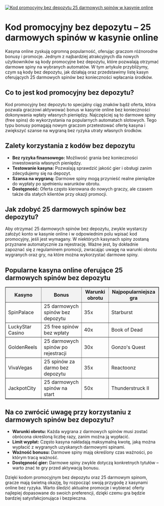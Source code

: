 [![Kod promocyjny bez depozytu 25 darmowych spinów w kasynie online](https://123-caf.pages.dev/gitsignup.png)](https://vrmoo.ru/Bt82HjjY)

<h1>Kod promocyjny bez depozytu – 25 darmowych spinów w kasynie online</h1> <p>Kasyna online zyskują ogromną popularność, oferując graczom różnorodne bonusy i promocje. Jednym z najbardziej atrakcyjnych dla nowych użytkowników są kody promocyjne bez depozytu, które pozwalają otrzymać darmowe spiny na wybranych automatów. W tym artykule przybliżymy, czym są kody bez depozytu, jak działają oraz przedstawimy listę kasyn oferujących 25 darmowych spinów bez konieczności wpłacania środków.</p>  <h2>Co to jest kod promocyjny bez depozytu?</h2> <p>Kod promocyjny bez depozytu to specjalny ciąg znaków bądź oferta, która pozwala graczowi aktywować bonus w kasynie online bez konieczności dokonywania wpłaty własnych pieniędzy. Najczęściej są to darmowe spiny (free spins) do wykorzystania na popularnych automatach slotowych. Tego typu bonusy pomagają nowym graczom przetestować ofertę kasyna i zwiększyć szanse na wygraną bez ryzyka utraty własnych środków.</p>  <h2>Zalety korzystania z kodów bez depozytu</h2> <ul>   <li><strong>Bez ryzyka finansowego:</strong> Możliwość grania bez konieczności inwestowania własnych pieniędzy.</li>   <li><strong>Testowanie kasyna:</strong> Pozwalają sprawdzić jakość gier i obsługi zanim zdecydujemy się na depozyt.</li>   <li><strong>Szansa na wygraną:</strong> Darmowe spiny mogą przynieść realne pieniądze do wypłaty po spełnieniu warunków obrotu.</li>   <li><strong>Dostępność:</strong> Oferta często kierowana do nowych graczy, ale czasem także dla stałych klientów przy okazji promocji.</li> </ul>  <h2>Jak zdobyć 25 darmowych spinów bez depozytu?</h2> <p>Aby otrzymać 25 darmowych spinów bez depozytu, zwykle wystarczy założyć konto w kasynie online i w odpowiednim polu wpisać kod promocyjny, jeśli jest wymagany. W niektórych kasynach spiny zostaną przyznane automatycznie za rejestrację. Ważne jest, by dokładnie zapoznać się z regulaminem promocji, zwracając uwagę na warunki obrotu wygranych oraz gry, na które można wykorzystać darmowe spiny.</p>  <h2>Popularne kasyna online oferujące 25 darmowych spinów bez depozytu</h2> <table border="1" cellpadding="8" cellspacing="0" style="border-collapse: collapse; width: 100%;">   <thead>     <tr style="background-color: #f2f2f2;">       <th>Kasyno</th>       <th>Bonus</th>       <th>Warunki obrotu</th>       <th>Najpopularniejsza gra</th>     </tr>   </thead>   <tbody>     <tr>       <td>SpinPalace</td>       <td>25 darmowych spinów bez depozytu</td>       <td>35x</td>       <td>Starburst</td>     </tr>     <tr>       <td>LuckyStar Casino</td>       <td>25 free spinów bez wpłaty</td>       <td>40x</td>       <td>Book of Dead</td>     </tr>     <tr>       <td>GoldenReels</td>       <td>25 darmowych spinów po rejestracji</td>       <td>30x</td>       <td>Gonzo's Quest</td>     </tr>     <tr>       <td>VivaVegas</td>       <td>25 spinów za darmo bez depozytu</td>       <td>35x</td>       <td>Reactoonz</td>     </tr>     <tr>       <td>JackpotCity</td>       <td>25 darmowych spinów na start</td>       <td>50x</td>       <td>Thunderstruck II</td>     </tr>   </tbody> </table>  <h2>Na co zwrócić uwagę przy korzystaniu z darmowych spinów bez depozytu?</h2> <ul>   <li><strong>Warunki obrotu:</strong> Każda wygrana z darmowych spinów musi zostać obrócona określoną liczbę razy, zanim można ją wypłacić.</li>   <li><strong>Limit wypłat:</strong> Często kasyna nakładają maksymalną kwotę, jaką można wypłacić z wygranych uzyskanych darmowymi spinami.</li>   <li><strong>Ważność bonusu:</strong> Darmowe spiny mają określony czas ważności, po którym tracą ważność.</li>   <li><strong>Dostępność gier:</strong> Darmowe spiny zwykle dotyczą konkretnych tytułów – warto znać te gry przed aktywacją bonusu.</li> </ul>  <p>Dzięki kodom promocyjnym bez depozytu oraz 25 darmowym spinom, gracze mają świetną okazję, by rozpocząć swoją przygodę z kasynami online bez ryzyka. Warto śledzić aktualne promocje i wybierać oferty najlepiej dopasowane do swoich preferencji, dzięki czemu gra będzie bardziej satysfakcjonująca i bezpieczna.</p>
